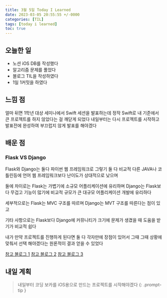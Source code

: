 ```yaml
---
title: 3월 5일 Today I Learned
date: 2023-03-05 20:55:55 +/-0000
categories: [TIL]
tags: [today i learned]
toc: true
---
```


## 오늘한 일

* 노션 iOS DB를 작성했다
* 알고리즘 문제를 풀었다
* 블로그 TIL을 작성하였다
* 1일 1커밋을 하였다

## 느낌 점

얼마 뒤면 1학년 대상 세미나에서 Swift 세션을 발표하는데 정작 Swift로 
내 기준에서 큰 프로젝트를 하지 않았다는 걸 깨닫게 되었다 내일부터는 다시 프로젝트를 시작하고 
발표전에 완성하여 부끄럽지 않게 발표를 해야겠다

## 배운 점

### Flask VS Django

Flask와 Django는 둘다 파이썬 웹 프레임워크로 그렇기 둘 다 비교적 다른 JAVA나 코틀린등에
언어 웹 프레임워크보다 난이도가 상대적으로 낮으며

둘에 차이로는 Flask는 가볍기에 소규모 어플리케이션에 유리하며
Django는 Flask보다 무겁고 기능이 많기에 비교적 규모가 큰 대규모 어플리케이션 개발에 유리하다

세부적으로는 Flask는 MVC 구조를 따르며 Django는 MVT 구조를 따른다는 점이 있고

기타 사항으로는 Flask보다 Django에 커뮤니티가 크기에 문제가 생겼을 때
도움을 받기가 비교적 쉽다

내가 만약 프로젝트를 진행하게 된다면 둘 다 각자만에 장점이 있어서 그때 그때 상황에 맞춰서
선택 해야겠다는 원론적이 결과 얻을 수 있었다

[참고 블로그 1](https://velog.io/@gigymi2005/Django-%EC%99%80-Flask-%EB%B9%84%EA%B5%90)
[참고 블로그 2](https://tech95.kr/164)
[참고 블로그 3](https://parkjh7764.tistory.com/146)

## 내일 계획

> 내일부터 코딩 보카를 iOS용으로 만드는 프로젝트를 시작해야겠다
{: .prompt-tip }
